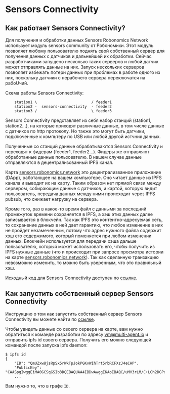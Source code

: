 # Sensors Connectivity

## Как работает Sensors Connectivity?

Для получения и обработки данных Sensors Robonomics Network использует модуль sensors community от Робономики. Этот модуль позволяет любому пользователю поднять свой собственный сервер для получения данных с датчиков и дальнейшей их обработки. Сейчас разработчиками запущено несколько таких серверов и любой датчик может отправлять данные на них. Запуск нескольких серверов позволяет избежать потери данных при проблемах в работе одного из них, поскольку датчики с нерабочего сервера переключатся на рабоUчий.

Схема работы Sensors Connectivity:

```
    station1 \                        / feeder1
    station2 -  sensors-connectivity  - feeder2
    station3 /                        \ feeder3
```

Sensors Connectivity представляет из себя набор станций (station1, station2...), на которые приходят различные данные, в том числе данные с датчиков по http протоколу. Но также это могут быть датчики, подключенные к компьтеру по USB или любой другой истчник данных.

Полученные со станций данные обрабатываются Sensors Connectivity и переходят к фидерам (feeder1, feeder2...). Фидеры же отправляют обработанные данные пользователю. В нашем случае данные отправляются в децентрализованный IPFS канал.

Карта [sensors.robonomics.network](https://sensors.robonomics.network/) это децентрализванное приложение (DApp), работающее на вашем компьютере. Оно читает данные из IPFS канала и выводит их на карту. Таким образом нет прямой связи между сервером, собирающим данные с датчиков, и картой, которую видит пользователь, передача данных между ними происходит через IPFS pubsub, что снижает нагрузку на сервера.

Кроме того, раз в какое-то время файл с данными за последний промежуток времени сохраняется в IPFS, а хэш этих данных далее записывается в блокчейн. Так как IPFS это контентно-адресуемая сеть, то сохранение данных в ней дает гарантию, что любое изменение в них не пройдет незамеченным, потому что адрес нужного файла содержит хэш его содержимого, который поменяется при любом изменении данных. Блокчейн используется для передачи хэша дальше пользователю, который может использовать его, чтобы получить из IPFS нужные данные (что и происходит при запросе просмотра истории на карте [sensors.robonomics.network](https://sensors.robonomics.network/)). Так как сделанную транзакцию невозможно изменить, то можно быть уверенным, что это правильный хэш.

Исходный код для Sensors Connectivity доступен по [ссылке](https://github.com/airalab/sensors-connectivity).

## Как запустить собственный сервер Sensors Connectivity

Инструкцию о том как запустить собственный сервер Sensors Connectivity вы можете найти по [ссылке](https://wiki.robonomics.network/docs/en/sensors-connectivity-on-aira/).

Чтобы увидеть данные со своего сервера на карте, вам нужно обратиться к команде разработки по адресу vm@multi-agent.io и отправить ipfs id своего сервера. Получить его можно следующей командой после запуска ipfs daemon:

```console
$ ipfs id
{
	"ID": "QmUZxw8jsRpSx5rWkTpJokPGKvWihTrt5rbRCFXzJ4eCAP",
	"PublicKey": "CAASpgIwggEiMA0GCSqGSIb3DQEBAQUAA4IBDwAwggEKAoIBAQC/uMV3rLM/C+LOh2DGPo3chr+VM+vyYMKi...
    ...
```
Вам нужно то, что в графе `ID`.
